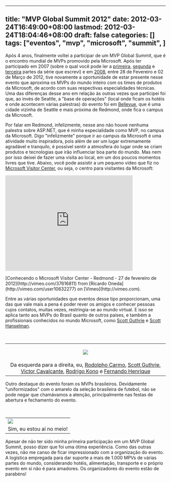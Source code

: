 
---
title: "MVP Global Summit 2012"
date: 2012-03-24T16:49:00+08:00
lastmod: 2012-03-24T18:04:46+08:00
draft: false
categories: []
tags: ["eventos", "mvp", "microsoft", "summit", ]
---


Após 4 anos, finalmente voltei a participar de um MVP Global Summit, que é o encontro mundial de MVPs promovido pela Microsoft. Após ter participado em 2007 (sobre o qual você pode ler a [primeira](/blog/post/2007/03/20/MVP-Global-Summit-2007-Parte-1-Conhecendo-Seattle.aspx), [segunda](/blog/post/2007/03/23/MVP-Global-Summit-2007-Parte-2-O-comeco.aspx) e [terceira](/blog/post/2007/03/25/MVP-Global-Summit-2007-Parte-3-Ultimos-dias.aspx) partes da série que escrevi) e em [2008](/blog/post/2008/04/30/MVP-Global-Summit-2008.aspx), entre 28 de Fevereiro e 02 de Março de 2012, tive novamente a oportunidade de estar presente nesse evento que aproxima os MVPs do mundo inteiro com os times de produtos da Microsoft, de acordo com suas respectivas especialidades técnicas. Uma das diferenças desse ano em relação às outras vezes que participei foi que, ao invés de Seattle, a "base de operações" (local onde ficam os hotéis e onde acontecem várias palestras) do evento foi em [Bellevue](http://en.wikipedia.org/wiki/Bellevue,_Washington), que é uma cidade vizinha de Seattle e mais próxima de Redmond, onde fica o campus da Microsoft.  

Por falar em Redmond, infelizmente, nesse ano não houve nenhuma palestra sobre ASP.NET, que é minha especialidade como MVP, no campus da Microsoft. Digo "infelizmente" porque ir ao campus da Microsoft é uma atividade muito inspiradora, pois além de ser um lugar extremamente agradável e tranquilo, é possível sentir a atmosfera do lugar onde se criam produtos e tecnologias que irão influenciar boa parte do mundo. Mas nem por isso deixei de fazer uma visita ao local, em um dos poucos momentos livres que tive. Abaixo, você pode assistir a um pequeno vídeo que fiz no [Microsoft Visitor Center](http://www.microsoft.com/about/companyinformation/visitorcenter/en/us/default.aspx), ou seja, o centro para visitantes da Microsoft:

<iframe src="http://player.vimeo.com/video/37616811?title=0&byline=0&portrait=0" width="400" height="300" frameborder="0" scrolling="auto"></iframe> <p>[Conhecendo o Microsoft Visitor Center - Redmond - 27 de fevereiro de 2012](http://vimeo.com/37616811) from [Ricardo Oneda](http://vimeo.com/user10632277) on [Vimeo](http://vimeo.com).</p> 

Entre as várias oportunidades que eventos desse tipo proporcionam, uma das que vale mais a pena é poder rever os amigos e conhecer pessoas cujos contatos, muitas vezes, restringia-se ao mundo virtual. E isso se aplica tanto aos MVPs do Brasil quanto de outros países, e também a profissionais conhecidos no mundo Microsoft, como [Scott Guthrie](http://weblogs.asp.net/scottgu/) e [Scott Hanselman](http://www.hanselman.com/blog/).

  <table style="text-align: center;" border="0"> <tbody> <tr> <td> <p style="text-align: center;">![](/img/2012%2f3%2fScottGu.jpg)</p> </td> </tr> <tr> <td>Da esquerda para a direita, eu, [Rodolpho Carmo](https://twitter.com/#!/rodocarmo), [Scott Guthrie](http://weblogs.asp.net/scottgu/), [Victor Cavalcante](https://twitter.com/#!/vcavalcante), [Rodrigo Kono](http://www.rodrigokono.net/) e [Fernando Henrique](http://ferhenriquef.com/)</td> </tr> </tbody> </table> 

Outro destaque do evento foram os MVPs brasileiros. Devidamente "uniformizados" com o amarelo da seleção brasileira de futebol, não se pode negar que chamávamos a atenção, principalmente nas festas de abertura e fechamento do evento.

  <table border="0"> <tbody> <tr> <td>![](/img/2012%2f3%2fMVPBrasil.jpg)</td> </tr> <tr> <td style="text-align: center;">Sim, eu estou aí no meio!</td> </tr> </tbody> </table> 

Apesar de não ter sido minha primeira participação em um MVP Global Summit, posso dizer que foi uma ótima experiência. Como das outras vezes, não me canso de ficar impressionado com a organização do evento. A logística empregada para dar suporte a mais de 1.000 MPVs de várias partes do mundo, considerando hotéis, alimentação, transporte e o próprio evento em si não é para amadores. Os organizadores do evento estão de parabéns!

